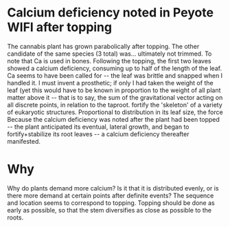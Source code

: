 # Calcium deficiency noted in Peyote WIFI after topping

The cannabis plant has grown parabolically after topping. The other candidate of the same species (3 total) was... ultimately not trimmed. To note that Ca is used in bones. Following the topping, the first two leaves showed a calcium deficiency, consuming up to half of the length of the leaf. Ca seems to have been called for -- the leaf was brittle and snapped when I handled it. I must invent a prosthetic; if only I had taken the weight of the leaf (yet this would have to be known in proportion to the weight of all plant matter above it -- that is to say, the sum of the gravitational vector acting on all discrete points, in relation to the taproot. fortify the 'skeleton' of a variety of eukaryotic structures. Proportional to distribution in its leaf size, the force 
Because the calcium deficiency was noted after the plant had been topped -- the plant anticipated its eventual, lateral growth, and began to fortify+stabilize its root leaves -- a calcium deficiency thereafter manifested.

# Why

Why do plants demand more calcium? Is it that it is distributed evenly, or is there more demand at certain points after definite events? The sequence and location seems to correspond to topping. Topping should be done as early as possible, so that the stem diversifies as close as possible to the roots.
